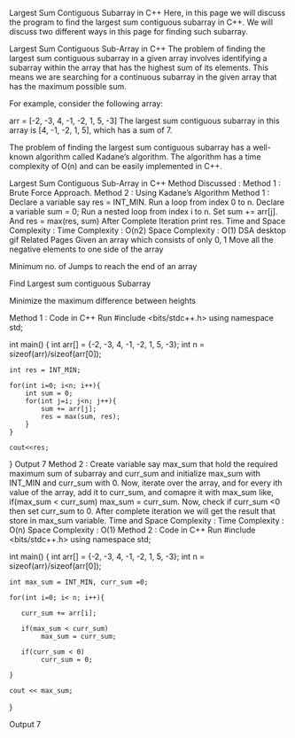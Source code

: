 Largest Sum Contiguous Subarray in C++
Here, in this page we will discuss the program to find the largest sum contiguous subarray in C++. We will discuss two different ways in this page for finding such subarray.

Largest Sum Contiguous Sub-Array in C++
The problem of finding the largest sum contiguous subarray in a given array involves identifying a subarray within the array that has the highest sum of its elements. This means we are searching for a continuous subarray in the given array that has the maximum possible sum.

For example, consider the following array:

arr = [-2, -3, 4, -1, -2, 1, 5, -3]
The largest sum contiguous subarray in this array is [4, -1, -2, 1, 5], which has a sum of 7.

The problem of finding the largest sum contiguous subarray has a well-known algorithm called Kadane’s algorithm. The algorithm has a time complexity of O(n) and can be easily implemented in C++.

 
Largest Sum Contiguous Sub-Array in C++
Method Discussed :
Method 1 : Brute Force Approach.
Method 2 : Using Kadane’s Algorithm
Method 1 :
Declare a variable say res = INT_MIN.
Run a loop from index 0 to n.
Declare a variable sum = 0;
Run a nested loop from index i to n.
Set sum += arr[j].
And res = max(res, sum)
After Complete Iteration print res.
Time and Space Complexity :
Time Complexity : O(n2)
Space Complexity : O(1)
DSA desktop gif
Related Pages
Given an array which consists of only 0, 1
Move all the negative elements to one side of the array

Minimum no. of Jumps to reach the end of an array 

Find Largest sum contiguous Subarray

Minimize the maximum difference between heights 

Method 1 : Code in C++
Run
#include <bits/stdc++.h>
using namespace std;
 
int main()
{
    int arr[] = {-2, -3, 4, -1, -2, 1, 5, -3};
    int n = sizeof(arr)/sizeof(arr[0]);
    
    int res = INT_MIN;
    
    for(int i=0; i<n; i++){
        int sum = 0;
        for(int j=i; j<n; j++){
            sum += arr[j];
            res = max(sum, res);    
        }
    }
    
    cout<<res;
}
Output
7
Method 2 :
Create variable say max_sum that hold the required maximum sum of subarray and curr_sum and initialize max_sum with INT_MIN and curr_sum with 0.
Now, iterate over the array, and for every ith value of the array, add it to curr_sum, and comapre it with max_sum like,
if(max_sum < curr_sum) max_sum = curr_sum.
Now, check if curr_sum <0 then set curr_sum to 0.
After complete iteration we will get the result that store in max_sum variable.
Time and Space Complexity :
Time Complexity : O(n)
Space Complexity : O(1)
Method 2 : Code in C++
Run
#include <bits/stdc++.h>
using namespace std;
 
int main()
{
    int arr[] = {-2, -3, 4, -1, -2, 1, 5, -3};
    int n = sizeof(arr)/sizeof(arr[0]);
    
    int max_sum = INT_MIN, curr_sum =0;

    for(int i=0; i< n; i++){
    
       curr_sum += arr[i];
    
       if(max_sum < curr_sum)
            max_sum = curr_sum;
    
       if(curr_sum < 0)
            curr_sum = 0;
    
    }
    
    cout << max_sum;
}

Output
7
